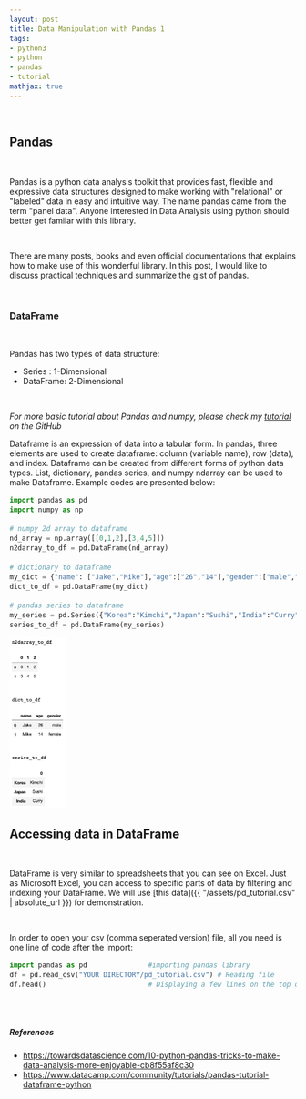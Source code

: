 ```yaml
---
layout: post
title: Data Manipulation with Pandas 1
tags:
- python3
- python
- pandas
- tutorial
mathjax: true
---
```


<br>

## Pandas

<br>

Pandas is a python data analysis toolkit that provides fast, flexible and expressive data structures designed to make working with "relational" or "labeled" data in easy and intuitive way. The name pandas came from the term "panel data". Anyone interested in Data Analysis using python should better get familar with this library.

<br>

There are many posts, books and even official documentations that explains how to make use of this wonderful library. In this post, I would like to discuss practical techniques and summarize the gist of pandas. 

<br>

### DataFrame

<br>

Pandas has two types of data structure:

- Series : 1-Dimensional
- DataFrame: 2-Dimensional

<br>

*For more basic tutorial about Pandas and numpy, please check my [tutorial](https://github.com/agdal1125/CK2/blob/master/Day%201/Chapter%205%20-%20Data%20Manipulation%20II%20(Pandas).ipynb) on the GitHub*

Dataframe is an expression of data into a tabular form. In pandas, three elements are used to create dataframe: column (variable name), row (data), and index. Dataframe can be created from different forms of python data types. List, dictionary, pandas series, and numpy ndarray can be used to make Dataframe. Example codes are presented below:

```python
import pandas as pd
import numpy as np

# numpy 2d array to dataframe
nd_array = np.array([[0,1,2],[3,4,5]])
n2darray_to_df = pd.DataFrame(nd_array)

# dictionary to dataframe
my_dict = {"name": ["Jake","Mike"],"age":["26","14"],"gender":["male","female"]}
dict_to_df = pd.DataFrame(my_dict)

# pandas series to dataframe
my_series = pd.Series({"Korea":"Kimchi","Japan":"Sushi","India":"Curry"})
series_to_df = pd.DataFrame(my_series)
```

<img src="/assets/images/pd_output.png" width=100>

<br>

## Accessing data in DataFrame

<br>

DataFrame is very similar to spreadsheets that you can see on Excel. Just as Microsoft Excel, you can access to specific parts of data by filtering and indexing your DataFrame. We will use [this data]({{ "/assets/pd_tutorial.csv" | absolute_url }}) for demonstration.

<br>

In order to open your csv (comma seperated version) file, all you need is one line of code after the import:

```python
import pandas as pd               #importing pandas library
df = pd.read_csv("YOUR DIRECTORY/pd_tutorial.csv") # Reading file
df.head()                         # Displaying a few lines on the top of the file
```

<br>



<br>







##### References

- https://towardsdatascience.com/10-python-pandas-tricks-to-make-data-analysis-more-enjoyable-cb8f55af8c30
- https://www.datacamp.com/community/tutorials/pandas-tutorial-dataframe-python